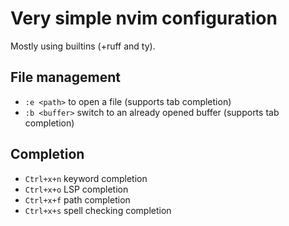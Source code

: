 # Very simple nvim configuration

Mostly using builtins (+ruff and ty).

## File management

- `:e <path>` to open a file (supports tab completion)
- `:b <buffer>` switch to an already opened buffer (supports tab completion)

## Completion

- `Ctrl+x+n` keyword completion
- `Ctrl+x+o` LSP completion
- `Ctrl+x+f` path completion
- `Ctrl+x+s` spell checking completion

